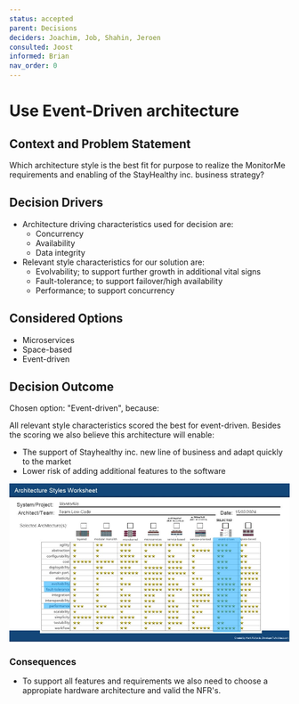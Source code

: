 ```yaml
---
status: accepted
parent: Decisions
deciders: Joachim, Job, Shahin, Jeroen
consulted: Joost
informed: Brian
nav_order: 0
---
```


# Use Event-Driven architecture


## Context and Problem Statement

Which architecture style is the best fit for purpose to realize the MonitorMe requirements and enabling of the StayHealthy inc. business strategy?

<!-- This is an optional element. Feel free to remove. -->
## Decision Drivers

* Architecture driving characteristics used for decision are:
    * Concurrency
    * Availability
    * Data integrity
* Relevant style characteristics for our solution are:
    * Evolvability; to support further growth in additional vital signs
    * Fault-tolerance; to support failover/high availability
    * Performance; to support concurrency

## Considered Options

* Microservices
* Space-based
* Event-driven


## Decision Outcome

Chosen option: "Event-driven", because:

All relevant style characteristics scored the best for event-driven. Besides the scoring we also believe this architecture will enable: 

- The support of Stayhealthy inc. new line of business and adapt quickly to the market
- Lower risk of adding additional features to the software

![Architecture style decision](/Resources/Architecture%20styles%20worksheet.jpg)

<!-- This is an optional element. Feel free to remove. -->
### Consequences

* To support all features and requirements we also need to choose a appropiate hardware architecture and valid the NFR's.

